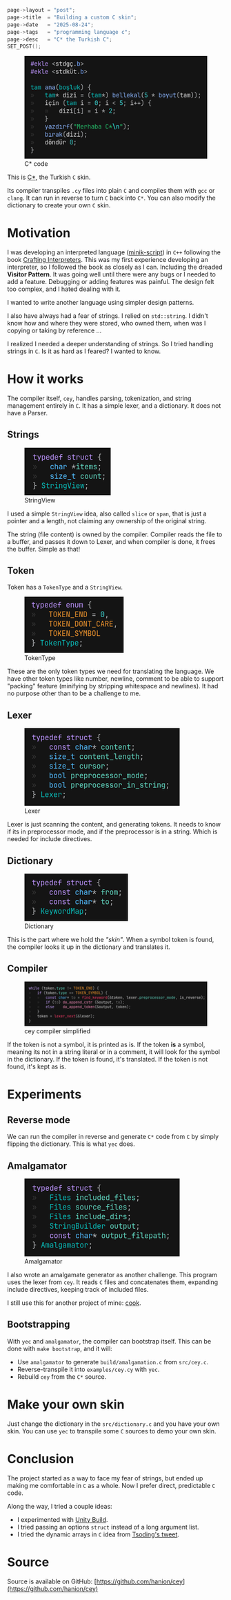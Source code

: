 ```c
page->layout = "post";
page->title  = "Building a custom C skin";
page->date   = "2025-08-24";
page->tags   = "programming language c";
page->desc   = "C* the Turkish C";
SET_POST();
```

<figure>
    <img src="intro_cey.png" alt="C* code">
    <figcaption>C* code</figcaption>
</figure>

This is [C*](https://github.com/hanion/cey), the Turkish `C` skin.

Its compiler transpiles `.cy` files into plain `C` and compiles them with `gcc` or `clang`.
It can run in reverse to turn `C` back into `C*`.
You can also modify the dictionary to create your own `C` skin.


# Motivation
I was developing an interpreted language ([minik-script](https://github.com/hanion/minik-script))
in `C++` following the book [Crafting Interpreters](https://craftinginterpreters.com/).
This was my first experience developing an interpreter, so I followed the book as closely as I can.
Including the dreaded **Visitor Pattern**.
It was going well until there were any bugs or I needed to add a feature.
Debugging or adding features was painful.
The design felt too complex, and I hated dealing with it.

I wanted to write another language using simpler design patterns.

I also have always had a fear of strings. I relied on `std::string`.
I didn't know how and where they were stored, who owned them,
when was I copying or taking by reference ...  

I realized I needed a deeper understanding of strings.
So I tried handling strings in `C`.
Is it as hard as I feared? I wanted to know.


# How it works
The compiler itself, `cey`, handles parsing, tokenization, and string management entirely in `C`.
It has a simple lexer, and a dictionary.
It does not have a Parser.


## Strings
<figure>
    <img src="sv.png" alt="StringView">
    <figcaption>StringView</figcaption>
</figure>

I used a simple `StringView` idea, also called `slice` or `span`,
that is just a pointer and a length, not claiming any ownership of the original string.

The string (file content) is owned by the compiler.
Compiler reads the file to a buffer, and passes it down to Lexer, and when compiler is done, it frees the buffer.
Simple as that!


## Token
Token has a `TokenType` and a `StringView`.

<figure>
    <img src="token_type.png" alt="TokenType">
    <figcaption>TokenType</figcaption>
</figure>

These are the only token types we need for translating the language.
We have other token types like number, newline, comment to be able
to support "packing" feature (minifying by stripping whitespace and newlines).
It had no purpose other than to be a challenge to me.


## Lexer
<figure>
    <img src="lexer.png" alt="Lexer">
    <figcaption>Lexer</figcaption>
</figure>

Lexer is just scanning the content, and generating tokens.
It needs to know if its in preprocessor mode, and if the preprocessor is in a string.
Which is needed for include directives.

## Dictionary
<figure>
    <img src="dictionary.png" alt="Dictionary">
    <figcaption>Dictionary</figcaption>
</figure>

This is the part where we hold the *"skin"*.
When a symbol token is found, the compiler looks it up in the dictionary and translates it.


## Compiler
<figure>
    <img src="cey_simplified.png" alt="cey compiler simplified">
    <figcaption>cey compiler simplified</figcaption>
</figure>

<?/* code in the figure:
if (token.type == TOKEN_SYMBOL) {
    const char* to = find_keyword(&token, lexer.preprocessor_mode, is_reverse);
    if (to) da_append_cstr (&output, to);
    else    da_append_token(&output, token);
}
*/?>

If the token is not a symbol, it is printed as is.
If the token **is** a symbol, meaning its not in a string literal or in a comment,
it will look for the symbol in the dictionary.
If the token is found, it's translated.
If the token is not found, it's kept as is.

# Experiments

## Reverse mode
We can run the compiler in reverse and generate `C*` code from `C`
by simply flipping the dictionary.
This is what `yec` does.

## Amalgamator
<figure>
    <img src="amalgamator.png" alt="Amalgamator">
    <figcaption>Amalgamator</figcaption>
</figure>

I also wrote an amalgamate generator as another challenge.
This program uses the lexer from `cey`.
It reads `C` files and concatenates them, expanding include directives, keeping track of included files.

I still use this for another project of mine: [cook](https://github.com/hanion/cook).


## Bootstrapping
With `yec` and `amalgamator`, the compiler can bootstrap itself.
This can be done with `make bootstrap`, and it will:

- Use `amalgamator` to generate `build/amalgamation.c` from `src/cey.c`.
- Reverse-transpile it into `examples/cey.cy` with `yec`.
- Rebuild `cey` from the `C*` source.


# Make your own skin
Just change the dictionary in the `src/dictionary.c` and you have your own skin.
You can use `yec` to transpile some `C` sources to demo your own skin.


# Conclusion
The project started as a way to face my fear of strings, but ended up making me comfortable in `C` as a whole.
Now I prefer direct, predictable `C` code.

Along the way, I tried a couple ideas:
- I experimented with [Unity Build](https://en.wikipedia.org/wiki/Unity_build).
- I tried passing an options `struct` instead of a long argument list.
- I tried the dynamic arrays in `C` idea from [Tsoding's tweet](https://x.com/tsoding/status/1897404532331831692).

# Source
Source is available on GitHub: [https://github.com/hanion/cey](https://github.com/hanion/cey)

